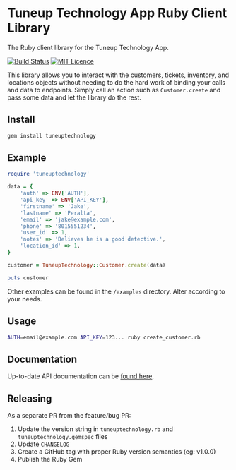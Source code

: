 # Tuneup Technology App Ruby Client Library

The Ruby client library for the Tuneup Technology App.

[![Build Status](https://travis-ci.com/ncr4/tuneuptechnology-ruby.svg?branch=master)](https://travis-ci.com/ncr4/tuneuptechnology-ruby)
[![MIT Licence](https://badges.frapsoft.com/os/mit/mit.svg?v=103)](https://opensource.org/licenses/mit-license.php)

This library allows you to interact with the customers, tickets, inventory, and locations objects without needing to do the hard work of binding your calls and data to endpoints. Simply call an action such as `Customer.create` and pass some data and let the library do the rest.

## Install

```bash
gem install tuneuptechnology
```

## Example

```ruby
require 'tuneuptechnology'

data = {
    'auth' => ENV['AUTH'],
    'api_key' => ENV['API_KEY'],
    'firstname' => 'Jake',
    'lastname' => 'Peralta',
    'email' => 'jake@example.com',
    'phone' => '8015551234',
    'user_id' => 1,
    'notes' => 'Believes he is a good detective.',
    'location_id' => 1,
}

customer = TuneupTechnology::Customer.create(data)

puts customer
```

Other examples can be found in the `/examples` directory. Alter according to your needs.

## Usage

```bash
AUTH=email@example.com API_KEY=123... ruby create_customer.rb
```

## Documentation

Up-to-date API documentation can be [found here](https://app.tuneuptechnology.com/docs/api).

## Releasing

As a separate PR from the feature/bug PR:

1. Update the version string in `tuneuptechnology.rb` and `tuneuptechnology.gemspec` files
1. Update `CHANGELOG`
1. Create a GitHub tag with proper Ruby version semantics (eg: v1.0.0)
1. Publish the Ruby Gem

